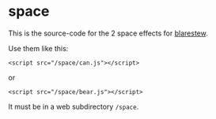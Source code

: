 # space

This is the source-code for the 2 space effects for [blarestew](https://blarestew.com).

Use them like this:

```
<script src="/space/can.js"></script>
```

or

```
<script src="/space/bear.js"></script>
```

It must be in a web subdirectory `/space`.